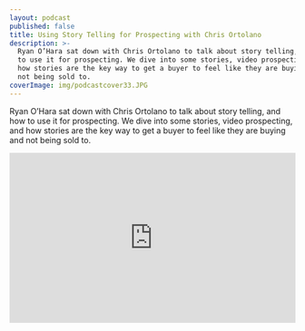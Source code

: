 ```yaml
---
layout: podcast
published: false
title: Using Story Telling for Prospecting with Chris Ortolano
description: >-
  Ryan O’Hara sat down with Chris Ortolano to talk about story telling, and how 
  to use it for prospecting. We dive into some stories, video prospecting, and
  how stories are the key way to get a buyer to feel like they are buying and
  not being sold to.
coverImage: img/podcastcover33.JPG
---
```

Ryan O’Hara sat down with Chris Ortolano to talk about story telling, and how  to use it for prospecting. We dive into some stories, video prospecting, and how stories are the key way to get a buyer to feel like they are buying and not being sold to.


<iframe width="100%" height="300" scrolling="no" frameborder="no" allow="autoplay" src="https://w.soundcloud.com/player/?url=https%3A//api.soundcloud.com/tracks/535743699&color=%23ff5500&auto_play=false&hide_related=false&show_comments=true&show_user=true&show_reposts=false&show_teaser=true&visual=true"></iframe>
